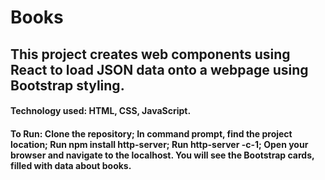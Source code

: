 # Books

## This project creates web components using React to load JSON data onto a webpage using Bootstrap styling.

#### Technology used: HTML, CSS, JavaScript.
#### To Run: Clone the repository; In command prompt, find the project location; Run npm install http-server; Run http-server -c-1; Open your browser and navigate to the localhost. You will see the Bootstrap cards, filled with data about books. 

